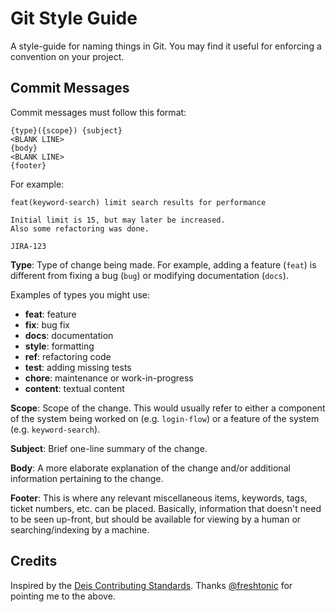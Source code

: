 # Git Style Guide

A style-guide for naming things in Git. You may find it useful for enforcing a
convention on your project.

## Commit Messages

Commit messages must follow this format:

```
{type}({scope}) {subject}
<BLANK LINE>
{body}
<BLANK LINE>
{footer}
```

For example:

```
feat(keyword-search) limit search results for performance

Initial limit is 15, but may later be increased.
Also some refactoring was done.

JIRA-123
```

**Type**: Type of change being made. For example, adding a feature (`feat`) is
different from fixing a bug (`bug`) or modifying documentation (`docs`).

Examples of types you might use:
* **feat**: feature
* **fix**: bug fix
* **docs**: documentation
* **style**: formatting
* **ref**: refactoring code
* **test**: adding missing tests
* **chore**: maintenance or work-in-progress
* **content**: textual content

**Scope**: Scope of the change. This would usually refer to either a component
of the system being worked on (e.g. `login-flow`) or a feature of the system
(e.g. `keyword-search`).

**Subject**: Brief one-line summary of the change.

**Body**: A more elaborate explanation of the change and/or additional information
pertaining to the change.

**Footer**: This is where any relevant miscellaneous items, keywords, tags, ticket
numbers, etc. can be placed. Basically, information that doesn't need to be seen
up-front, but should be available for viewing by a human or searching/indexing
by a machine.

## Credits

Inspired by the [Deis Contributing Standards](http://docs.deis.io/en/latest/contributing/standards/#commit-style-guide).
Thanks [@freshtonic](https://github.com/freshtonic) for pointing me to the above.

